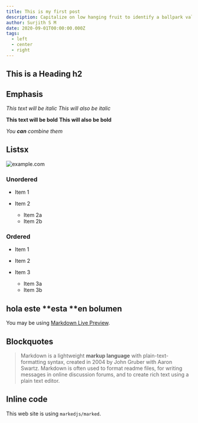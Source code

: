 ```yaml
---
title: This is my first post
description: Capitalize on low hanging fruit to identify a ballpark value added activity to beta test. Override the digital divide with additional clickthroughs from DevOps.
author: Surjith S M
date: 2020-09-01T00:00:00.000Z
tags:
  - left
  - center
  - right
---
```


## This is a Heading h2

## Emphasis

*This text will be italic*
*This will also be italic*

**This text will be bold**
**This will also be bold**

*You ****can**** combine them*

## Listsx

![example.com](https://example.com/)

### Unordered

- Item 1

- Item 2


  - Item 2a
  - Item 2b
### Ordered

- Item 1

- Item 2

- Item 3


  - Item 3a
  - Item 3b
## hola este **esta **en bolumen

You may be using [Markdown Live Preview](https://markdownlivepreview.com/).

## Blockquotes

>  Markdown is a lightweight **markup language** with plain-text-formatting syntax, created in 2004 by John Gruber with Aaron Swartz.  Markdown is often used to format readme files, for writing messages in online discussion forums, and to create rich text using a plain text editor.  
## Inline code

This web site is using `markedjs/marked`.
